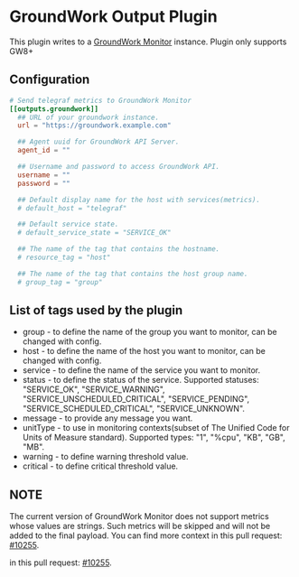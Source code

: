 # GroundWork Output Plugin

This plugin writes to a [GroundWork Monitor][1] instance. Plugin only supports
GW8+

[1]: https://www.gwos.com/product/groundwork-monitor/

## Configuration

```toml @sample.conf
# Send telegraf metrics to GroundWork Monitor
[[outputs.groundwork]]
  ## URL of your groundwork instance.
  url = "https://groundwork.example.com"

  ## Agent uuid for GroundWork API Server.
  agent_id = ""

  ## Username and password to access GroundWork API.
  username = ""
  password = ""

  ## Default display name for the host with services(metrics).
  # default_host = "telegraf"

  ## Default service state.
  # default_service_state = "SERVICE_OK"

  ## The name of the tag that contains the hostname.
  # resource_tag = "host"

  ## The name of the tag that contains the host group name.
  # group_tag = "group"
```

## List of tags used by the plugin

* group - to define the name of the group you want to monitor, can be changed
  with config.
* host - to define the name of the host you want to monitor, can be changed with
  config.
* service - to define the name of the service you want to monitor.
* status - to define the status of the service. Supported statuses:
  "SERVICE_OK", "SERVICE_WARNING", "SERVICE_UNSCHEDULED_CRITICAL",
  "SERVICE_PENDING", "SERVICE_SCHEDULED_CRITICAL", "SERVICE_UNKNOWN".
* message - to provide any message you want.
* unitType - to use in monitoring contexts(subset of The Unified Code for Units
  of Measure standard). Supported types: "1", "%cpu", "KB", "GB", "MB".
* warning - to define warning threshold value.
* critical - to define critical threshold value.

## NOTE

The current version of GroundWork Monitor does not support metrics whose values
are strings. Such metrics will be skipped and will not be added to the final
payload. You can find more context in this pull request: [#10255][].

[#10255]: https://github.com/influxdata/telegraf/pull/10255
in this pull request: [#10255][].

[#10255]: https://github.com/influxdata/telegraf/pull/10255
